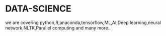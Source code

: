 # DATA-SCIENCE
we are covering python,R,anaconda,tensorflow,ML,AI,Deep learning,neural network,NLTK,Parallel computing and many more..
